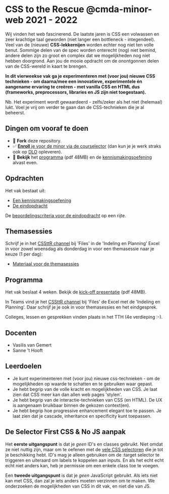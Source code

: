# CSS to the Rescue @cmda-minor-web 2021 - 2022

Wij vinden het web fascinerend. De laatste jaren is CSS een volwassen en zeer krachtige taal geworden (niet langer een bottleneck - integendeel). Veel van de (nieuwe) **CSS-lekkernijen** worden echter nog niet ten volle benut. Sommige delen van de spec worden onterecht (nog) niet bemind, andere delen zijn zo groot en complex dat we mogelijkheden nog niet hebben doorgrond. Aan jou de  mooie opdracht om de onontgonnen delen van de CSS-wereld in kaart te brengen.

**In dit vierweekse vak ga je experimenteren met (voor jou) nieuwe CSS technieken - om daarna/mee een innovatieve, experimentele én aangename ervaring te creëren - met vanilla CSS en HTML dus (frameworks, preprocessors, libraries en JS zijn niet toegestaan).**

Nb. Het experiment wordt gewaardeerd - zelfs/zeker als het niet (helemaal) lukt. Voel je vrij om verder te gaan dan de CSS-technieken die je al beheerst.

## Dingen om vooraf te doen
- 🔱 **Fork** deze repository.
- ✅ [**Enroll** je voor de minor via de courselector](https://icthva.sharepoint.com/sites/courseselector#/CourseSelector/web-design-and-development/2021-2022) (dan kun je je werk straks ook op [DLO](https://dlo.mijnhva.nl/d2l/home/324147) opleveren).
- 📒 **Bekijk** het [programma](https://github.com/cmda-minor-web/css-to-the-rescue-2122/blob/main/docs/files/CSSttR-2122-Kick-off.pdf) (pdf 48MB) en de [kennismakingsoefening](https://cmda-minor-web.github.io/css-to-the-rescue-2122/docs/oefening.html) alvast even.

## Opdrachten
Het vak bestaat uit:
- [Een kennismakingsoefening](https://cmda-minor-web.github.io/css-to-the-rescue-2122/oefening.html)
- [De eindopdracht](https://cmda-minor-web.github.io/css-to-the-rescue-2122/index.html)

De [beoordelingscriteria voor de eindopdracht](https://cmda-minor-web.github.io/css-to-the-rescue-2122/beoordelingsformulier.html) op een rijte.

## Themasessies
Schrijf je in het [CSSttR channel](https://teams.microsoft.com/l/channel/19%3a1261f148f4a14a788c98784a96d361c4%40thread.tacv2/03%2520-%2520CSS%2520to%2520the%2520Rescue?groupId=36b2af3f-d616-4e89-b714-f45196f2a6ad&tenantId=0907bb1e-21fc-476f-8843-02d09ceb59a7) bij 'Files' in de 'Indeling en Planning' Excel in voor zowel woensdag als donderdag in voor een themasessie naar je keuze (1 per dag):
- [Materiaal voor de themasessies](https://cmda-minor-web.github.io/css-to-the-rescue-2122/themas.html)

## Programma
Het vak beslaat 4 weken. Bekijk de [kick-off presentatie](https://github.com/cmda-minor-web/css-to-the-rescue-2122/blob/main/docs/files/CSSttR-2122-Kick-off.pdf) (pdf 48MB). 

In Teams vind je het [CSSttR channel](https://teams.microsoft.com/l/channel/19%3a1261f148f4a14a788c98784a96d361c4%40thread.tacv2/03%2520-%2520CSS%2520to%2520the%2520Rescue?groupId=36b2af3f-d616-4e89-b714-f45196f2a6ad&tenantId=0907bb1e-21fc-476f-8843-02d09ceb59a7) bij 'Files' de Excel met de 'Indeling en Planning'. Daar schrijf je je ook in voor themasessies en het eindgesprek.

Colleges, lessen en gesprekken vinden plaats in het TTH (4e verdieping :-).

## Docenten
- Vasilis van Gemert
- Sanne 't Hooft

## Leerdoelen
- Je kunt experimenteren met (voor jou) nieuwe css-technieken - om de mogelijkheden op waarde te schatten en te gebruiken waar gepast.
- Je hebt begrip van de volle kracht en mogelijkheden van CSS. Je laat zien dat CSS meer kan dan allen web pages 'stylen'.
- Je hebt begrip van de interactie-technieken van CSS (en HTML). De UX is aangenaam bruikbaar binnen de gekozen context(en).
- Je hebt begrip hoe progressive enhancement elegant toe te passen. Je laat zien dat je cascade, inheritance en specificity kunt toepassen.


## De Selector First CSS & No JS aanpak
Het **eerste uitgangspunt** is dat je *geen* ID's en classes gebruikt. Niet omdat ze niet nuttig zijn, maar om te oefenen met de [vele CSS selectoren](https://css-tricks.com/almanac/) die je tot je beschikking hebt. ID's mag je alleen gebruiken om de :target selector te triggeren en uiteraard om labels te koppelen aan inputs. En als het echt echt echt niet anders kan, heb je permissie om een enkele class toe te voegen.

Een **tweede uitgangspunt** is dat je *geen* JavaScript gebruikt. Als iets niet kan met CSS, dan zal je iets anders moeten verzinnen om te maken. We onderzoeken de mogelijkheden van CSS in dit vak, en niet die van JS.